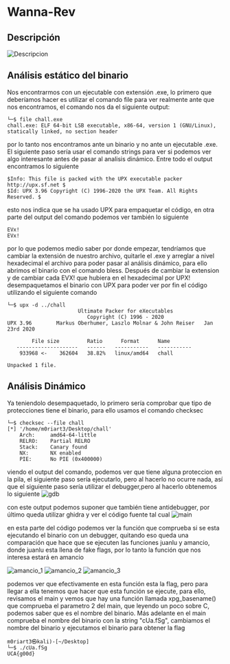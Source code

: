 # Wanna-Rev
## Descripción
![Descripcion](https://github.com/m0riart3/Wanna-Rev/blob/main/Descripcion.PNG)


## Análisis estático del binario

Nos encontrarmos con un ejecutable con extensión .exe, lo primero que deberíamos hacer es utilizar el comando file para ver realmente ante que nos encontramos, el comando nos da el siguiente output:
  ```m0riart3㉿kali)-[~/Desktop]
└─$ file chall.exe 
chall.exe: ELF 64-bit LSB executable, x86-64, version 1 (GNU/Linux), statically linked, no section header
```
por lo tanto nos encontramos ante un binario y no ante un ejecutable .exe. El siguiente paso sería usar el comando strings para ver si podemos ver algo interesante antes de pasar al analisis dinámico. Entre todo el output encontramos lo siguiente
```PROT_EXEC|PROT_WRITE failed.
$Info: This file is packed with the UPX executable packer http://upx.sf.net $
$Id: UPX 3.96 Copyright (C) 1996-2020 the UPX Team. All Rights Reserved. $
```
esto nos indica que se ha usado UPX para empaquetar el código, en otra parte del output del comando podemos ver también lo siguiente
```
EVx!
EVx!
```
por lo que podemos medio saber por donde empezar, tendríamos que cambiar la extensión de nuestro archivo, quitarle el .exe y arreglar a nivel hexadecimal el archivo para poder pasar al análisis dinámico, para ello abrimos el binario con el comando bless. Después de cambiar la extension y de cambiar cada EVX! que hubiera en el hexadecimal por UPX! desempaquetamos el binario con UPX para poder ver por fin el código utilizando el siguiente comando
```(m0riart3㉿kali)-[~/Desktop/upx-3.96-arm64_linux]
└─$ upx -d ../chall
                       Ultimate Packer for eXecutables
                          Copyright (C) 1996 - 2020
UPX 3.96        Markus Oberhumer, Laszlo Molnar & John Reiser   Jan 23rd 2020

        File size         Ratio      Format      Name
   --------------------   ------   -----------   -----------
    933968 <-    362604   38.82%   linux/amd64   chall

Unpacked 1 file.
```
## Análisis Dinámico
Ya teniendolo desempaquetado, lo primero sería comprobar que tipo de protecciones tiene el binario, para ello usamos el comando checksec
```(m0riart3㉿kali)-[~/Desktop]
└─$ checksec --file chall
[*] '/home/m0riart3/Desktop/chall'
    Arch:     amd64-64-little
    RELRO:    Partial RELRO
    Stack:    Canary found
    NX:       NX enabled
    PIE:      No PIE (0x400000)
```
viendo el output del comando, podemos ver que tiene alguna proteccion en la pila, el siguiente paso sería ejecutarlo, pero al hacerlo no ocurre nada, así que el siguiente paso sería utilizar el debugger,pero al hacerlo obtenemos lo siguiente
![gdb](https://github.com/m0riart3/Wanna-Rev/blob/main/gdb.PNG)

con este output podemos suponer que también tiene antidebugger, por último queda utilizar ghidra y ver el código fuente tal cual
![main](https://github.com/m0riart3/Wanna-Rev/blob/main/main.PNG)

en esta parte del código podemos ver la función que comprueba si se esta ejecutando el binario con un debugger, quitando eso queda una comparación que hace que se ejecuten las funciones juanlu y amancio, donde juanlu esta llena de fake flags, por lo tanto la función que nos interesa estará en amancio

![amancio_1](https://github.com/m0riart3/Wanna-Rev/blob/main/amancio_1.PNG)
![amancio_2](https://github.com/m0riart3/Wanna-Rev/blob/main/amancio_2.PNG)
![amancio_3](https://github.com/m0riart3/Wanna-Rev/blob/main/amancio_3.PNG)

podemos ver que efectivamente en esta función esta la flag, pero para llegar a ella tenemos que hacer que esta función se ejecute, para ello, revisamos el main y vemos que hay una función llamada xpg_basename() que comprueba el parametro 2 del main, que leyendo un poco sobre C, podemos saber que es el nombre del binario. Más adelante en el main comprueba el nombre del binario con la string "cUa.fSg", cambiamos el nombre del binario y ejecutamos el binario para obtener la flag
```
m0riart3㉿kali)-[~/Desktop]
└─$ ./cUa.fSg 
UCA{g00d}
```
